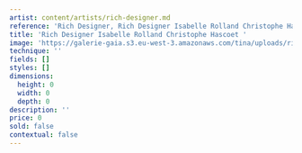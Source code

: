 ```yaml
---
artist: content/artists/rich-designer.md
reference: 'Rich Designer, Rich Designer Isabelle Rolland Christophe Hascoet'
title: 'Rich Designer Isabelle Rolland Christophe Hascoet '
image: 'https://galerie-gaia.s3.eu-west-3.amazonaws.com/tina/uploads/rich-designer/RICH _ 2021_Photo Denis Esnault.jpg'
technique: ''
fields: []
styles: []
dimensions:
  height: 0
  width: 0
  depth: 0
description: ''
price: 0
sold: false
contextual: false
---
```



